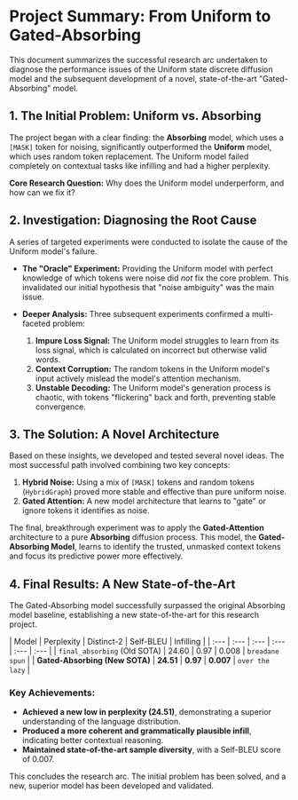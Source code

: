 # Project Summary: From Uniform to Gated-Absorbing

This document summarizes the successful research arc undertaken to diagnose the performance issues of the Uniform state discrete diffusion model and the subsequent development of a novel, state-of-the-art "Gated-Absorbing" model.

## 1. The Initial Problem: Uniform vs. Absorbing

The project began with a clear finding: the **Absorbing** model, which uses a `[MASK]` token for noising, significantly outperformed the **Uniform** model, which uses random token replacement. The Uniform model failed completely on contextual tasks like infilling and had a higher perplexity.

**Core Research Question:** Why does the Uniform model underperform, and how can we fix it?

## 2. Investigation: Diagnosing the Root Cause

A series of targeted experiments were conducted to isolate the cause of the Uniform model's failure.

-   **The "Oracle" Experiment:** Providing the Uniform model with perfect knowledge of which tokens were noise did *not* fix the core problem. This invalidated our initial hypothesis that "noise ambiguity" was the main issue.

-   **Deeper Analysis:** Three subsequent experiments confirmed a multi-faceted problem:
    1.  **Impure Loss Signal:** The Uniform model struggles to learn from its loss signal, which is calculated on incorrect but otherwise valid words.
    2.  **Context Corruption:** The random tokens in the Uniform model's input actively mislead the model's attention mechanism.
    3.  **Unstable Decoding:** The Uniform model's generation process is chaotic, with tokens "flickering" back and forth, preventing stable convergence.

## 3. The Solution: A Novel Architecture

Based on these insights, we developed and tested several novel ideas. The most successful path involved combining two key concepts:
1.  **Hybrid Noise:** Using a mix of `[MASK]` tokens and random tokens (`HybridGraph`) proved more stable and effective than pure uniform noise.
2.  **Gated Attention:** A new model architecture that learns to "gate" or ignore tokens it identifies as noise.

The final, breakthrough experiment was to apply the **Gated-Attention** architecture to a pure **Absorbing** diffusion process. This model, the **Gated-Absorbing Model**, learns to identify the trusted, unmasked context tokens and focus its predictive power more effectively.

## 4. Final Results: A New State-of-the-Art

The Gated-Absorbing model successfully surpassed the original Absorbing model baseline, establishing a new state-of-the-art for this research project.

| Model | Perplexity | Distinct-2 | Self-BLEU | Infilling |
| :--- | :--- | :--- | :--- | :--- | :--- |
| `final_absorbing` (Old SOTA) | 24.60 | 0.97 | 0.008 | `breadane spun` |
| **Gated-Absorbing (New SOTA)** | **24.51** | **0.97** | **0.007** | `over the lazy` |

### Key Achievements:

-   **Achieved a new low in perplexity (24.51)**, demonstrating a superior understanding of the language distribution.
-   **Produced a more coherent and grammatically plausible infill**, indicating better contextual reasoning.
-   **Maintained state-of-the-art sample diversity**, with a Self-BLEU score of 0.007.

This concludes the research arc. The initial problem has been solved, and a new, superior model has been developed and validated.